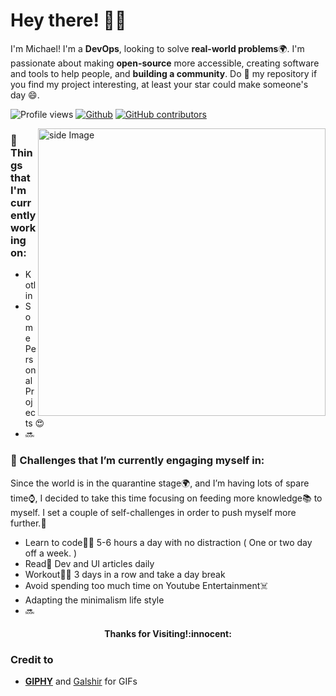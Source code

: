 <!-- Greeting -->
# Hey there! :wave::smiley:

<!--Introduction -->
I'm Michael! I'm a **DevOps**, looking to solve **real-world problems**:earth_africa:. I'm passionate about making **open-source** more accessible, creating software and tools to help people, and **building a community**. Do :star2: my repository if you find my project interesting, at least your star could make someone's day :smile:.

<!-- Your badges -->

<!-- Profile View Count and GitStats -->
![Profile views](https://gpvc.arturio.dev/buluma)
[![Github](https://img.shields.io/badge/-buluma-black?style=flat&labelColor=black&logo=github&logoColor=white)](https://gitstats.me/buluma)
[![GitHub contributors](https://img.shields.io/github/contributors/buluma/badges.svg)](https://GitHub.com/buluma/badges/graphs/contributors/)

<!-- gif Image -->
<img src="https://github.com/JoykishanSharma/JoykishanSharma/blob/master/life_balance.gif" alt="side Image" align="right" width="460" height="auto" />

### 💼  Things that I'm currently working on: 
* Kotlin
* Some Personal Projects 😍
* 🔜

### 🌱 Challenges that I’m currently engaging myself in:
Since the world is in the quarantine stage:earth_africa:, and I’m having lots of spare time:watch:, I decided to take this time focusing on feeding more knowledge:books: to myself. I set a couple of self-challenges in order to push myself more further.:running: 

* Learn to code:man_technologist: 5-6 hours a day with no distraction ( One or two day off a week. ) 
* Read:newspaper: Dev and UI articles daily 
* Workout:weight_lifting_man: 3 days in a row and take a day break 
* Avoid spending too much time on Youtube Entertainment:skull_and_crossbones:
* Adapting the minimalism life style
* 🔜

<h4 align="center"> Thanks for Visiting!:innocent:</h4>

<!-- Credit -->
### Credit to 
- [**GIPHY**](https://giphy.com/) and [Galshir](https://galshir.com/) for GIFs
